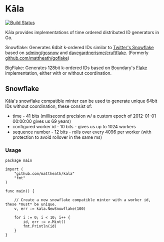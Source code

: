 # Kāla

[![Build Status](https://travis-ci.org/mattheath/goflake.svg?branch=master)](https://travis-ci.org/mattheath/kala)

Kāla provides implementations of time ordered distributed ID generators in Go.

Snowflake: Generates 64bit k-ordered IDs similar to [Twitter's Snowflake](https://github.com/twitter/snowflake/) based on [sdming/gosnow](https://github.com/sdming/gosnow) and [davegardnerisme/cruftflake](https://github.com/davegardnerisme/cruftflake). (Formerly [github.com/mattheath/goflake](https://github.com/mattheath/goflake))

BigFlake: Generates 128bit k-ordered IDs based on Boundary's [Flake](https://github.com/boundary/flake) implementation, either with or without coordination.

## Snowflake

Kāla's snowflake compatible minter can be used to generate unique 64bit IDs without coordination, these consist of:

 * time - 41 bits (millisecond precision w/ a custom epoch of 2012-01-01 00:00:00 gives us 69 years)
 * configured worker id - 10 bits - gives us up to 1024 workers
 * sequence number - 12 bits - rolls over every 4096 per worker (with protection to avoid rollover in the same ms)

### Usage

```golang
package main

import (
    "github.com/mattheath/kala"
    "fmt"
)

func main() {

    // Create a new snowflake compatible minter with a worker id, these *must* be unique.
    v, err := kala.NewSnowflake(100)

    for i := 0; i < 10; i++ {
        id, err := v.Mint()
        fmt.Println(id)
    }
}
```
